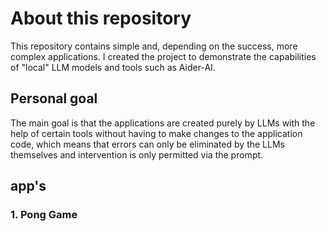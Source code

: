 # About this repository

This repository contains simple and, depending on the success, more complex applications. I created the project to demonstrate the capabilities of "local" LLM models and tools such as Aider-AI. 

## Personal goal

The main goal is that the applications are created purely by LLMs with the help of certain tools without having to make changes to the application code, which means that errors can only be eliminated by the LLMs themselves and intervention is only permitted via the prompt.


## app's

### 1. Pong Game

